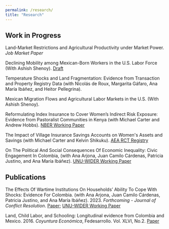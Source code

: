 ```yaml
---
permalink: /research/
title: "Research"
---
```


## Work in Progress

Land-Market Restrictions and Agricultural Productivity under Market Power. *Job Market Paper*

Declining Mobility among Mexican-Born Workers in the U.S. Labor Force (With Ashish Shenoy). [Draft](../assets/Paper_Mexican_Mobility.pdf)

Temperature Shocks and Land Fragmentation: Evidence from Transaction and Property Registry Data (with Nicolás de Roux, Margarita Gáfaro, Ana María Ibáñez, and Heitor Pellegrina).

Mexican Migration Flows and Agricultural Labor Markets in the U.S. (With Ashish Shenoy).

Reformulating Index Insurance to Cover Women’s Indirect Risk Exposure:
Evidence from Pastoralist Communities in Kenya (with Michael Carter and Andrew Hobbs). [NBER Working Paper](https://www.nber.org/papers/w31639)

The Impact of Village Insurance Savings Accounts on Women's Assets and Savings (with Michael Carter and Kelvin Shikuku). [AEA RCT Registry](https://doi.org/10.1257/rct.11253-1.1)

On The Political And Social Consequences Of Economic Inequality: Civic Engagement In Colombia, (with Ana Arjona, Juan Camilo Cárdenas, Patricia Justino, and Ana María Ibáñez). [UNU-WIDER Working Paper](https://www.wider.unu.edu/publication/political-and-social-consequences-economic-inequality)
 
## Publications

The Effects Of Wartime Institutions On Households’ Ability To Cope With Shocks: Evidence For Colombia. (with Ana Arjona, Juan Camilo Cárdenas, Patricia Justino, and Ana María Ibáñez). 2023. *Forthcoming - Journal of Conflict Resolution*. [Paper](https://doi.org/10.1177/00220027231170569); [UNU-WIDER Working Paper](https://www.wider.unu.edu/publication/effects-wartime-institutions-households’-ability-cope-shocks)

Land, Child Labor, and Schooling: Longitudinal evidence from Colombia and Mexico. 2016. *Coyuntura Económica*, Fedesarrollo. Vol. XLVI, No.2. [Paper](https://www.repository.fedesarrollo.org.co/bitstream/handle/11445/3461/Co_Eco_Diciembre_2016_Arteaga.pdf?sequence=1&isAllowed=y)


